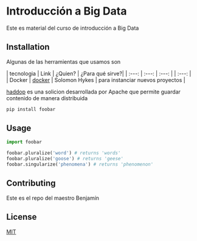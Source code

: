 # Introducción a Big Data

Este es material del curso de introducción a  Big Data

## Installation

Algunas de las herramientas que usamos son

| tecnologia | Link 							|	 ¿Quien?					| ¿Para qué sirve?|
| :---:		 | :---: 							| :---: | 							| :---: |	
| Docker 		| [docker](https://docker.com) 	|	Solomon Hykes								|  para instanciar nuevos proyectos  |





[haddop](https://haddop) es una solicion desarrollada por Apache que permite guardar contenido de manera distribuida


```bash
pip install foobar
```

## Usage



```python
import foobar

foobar.pluralize('word') # returns 'words'
foobar.pluralize('goose') # returns 'geese'
foobar.singularize('phenomena') # returns 'phenomenon'
```

## Contributing
Este es el repo del maestro Benjamín


## License
[MIT](https://choosealicense.com/licenses/mit/)